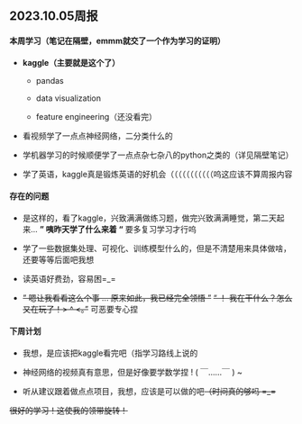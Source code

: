 ## 2023.10.05周报

#### 本周学习（笔记在隔壁，emmm就交了一个作为学习的证明）

- **kaggle（主要就是这个了）**
  
  - pandas
  
  - data visualization
  
  - feature engineering（还没看完）

- 看视频学了一点点神经网络，二分类什么的

- 学机器学习的时候顺便学了一点点杂七杂八的python之类的（详见隔壁笔记）

- 学了英语，kaggle真是锻炼英语的好机会（（（（（（（（（（（呜这应该不算周报内容
  
  

#### 存在的问题

- 是这样的，看了kaggle，兴致满满做练习题，做完兴致满满睡觉，第二天起来...
  **” 咦昨天学了什么来着 “**
  要多复习学习才行呜

- 学了一些数据集处理、可视化、训练模型什么的，但是不清楚用来具体做啥，还要等等后面吧我想

- 读英语好费劲，容易困=_=

- ~~” 嗯让我看看这么个事 ... 原来如此，我已经完全领悟 ”~~
  ~~“ ！ 我在干什么？怎么又在玩了！> ^ <。”~~
  可恶要专心捏
  
  

#### 下周计划

- 我想，是应该把kaggle看完吧（指学习路线上说的

- 神经网络的视频真有意思，但是好像要学数学捏 ! ( ￣……￣ ) ~

- 听从建议跟着做点点项目，我想，应该是可以做的吧~~（时间真的够吗 =_=~~
  
  

~~很好的学习！这使我的领带旋转！~~
